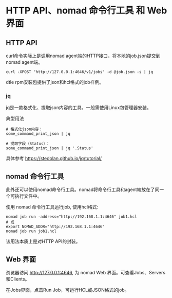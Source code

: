 # HTTP API、nomad 命令行工具 和 Web界面

## HTTP API

curl命令实际上是调用nomad agent端的HTTP接口，将本地的job.json提交到nomad agent端。

```
curl -XPOST "http://127.0.0.1:4646/v1/jobs" -d @job.json -s | jq
```

dtle rpm安装包提供了json和hcl格式的job样例。

### jq

jq是一款格式化、提取json内容的工具。一般需使用Linux包管理器安装。

典型用法
```
# 格式化json内容：
some_command_print_json | jq

# 提取字段（Status）：
some_command_print_json | jq '.Status'
```

具体参考 https://stedolan.github.io/jq/tutorial/

## nomad 命令行工具

此外还可以使用nomad命令行工具。nomad将命令行工具和agent端放在了同一个可执行文件中。
   
使用 nomad 命令行工具运行job, 使用hcl格式:
   
```
nomad job run -address="http://192.168.1.1:4646" job1.hcl
# 或
export NOMAD_ADDR="http://192.168.1.1:4646"
nomad job run job1.hcl 
```

该用法本质上是对HTTP API的封装。

## Web 界面

浏览器访问 http://127.0.0.1:4646, 为 nomad Web 界面。可查看Jobs、Servers和Clients。

在Jobs界面，点击Run Job，可运行HCL或JSON格式的job。
